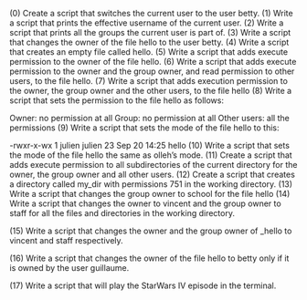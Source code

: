(0) Create a script that switches the current user to the user betty.
(1) Write a script that prints the effective username of the current user.
(2) Write a script that prints all the groups the current user is part of.
(3) Write a script that changes the owner of the file hello to the user betty.
(4) Write a script that creates an empty file called hello.
(5) Write a script that adds execute permission to the owner of the file hello.
(6) Write a script that adds execute permission to the owner and the group owner, and read permission to other users, to the file hello.
(7) Write a script that adds execution permission to the owner, the group owner and the other users, to the file hello
(8) Write a script that sets the permission to the file hello as follows:

Owner: no permission at all
Group: no permission at all
Other users: all the permissions
(9) Write a script that sets the mode of the file hello to this:

-rwxr-x-wx 1 julien julien 23 Sep 20 14:25 hello
(10) Write a script that sets the mode of the file hello the same as olleh’s mode.
(11) Create a script that adds execute permission to all subdirectories of the current directory for the owner, the group owner and all other users.
(12) Create a script that creates a directory called my_dir with permissions 751 in the working directory.
(13) Write a script that changes the group owner to school for the file hello
(14) Write a script that changes the owner to vincent and the group owner to staff for all the files and directories in the working directory.

(15) Write a script that changes the owner and the group owner of _hello to vincent and staff respectively.

(16) Write a script that changes the owner of the file hello to betty only if it is owned by the user guillaume.

(17) Write a script that will play the StarWars IV episode in the terminal.